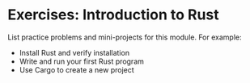 # Exercises: Introduction to Rust

List practice problems and mini-projects for this module. For example:

- Install Rust and verify installation
- Write and run your first Rust program
- Use Cargo to create a new project